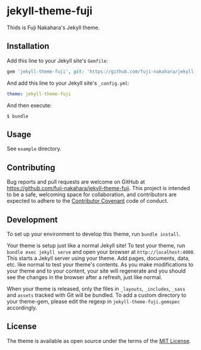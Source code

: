 # jekyll-theme-fuji

Thids is Fuji Nakahara's Jekyll theme.

## Installation

Add this line to your Jekyll site's `Gemfile`:

```ruby
gem 'jekyll-theme-fuji', git: 'https://github.com/fuji-nakahara/jekyll-theme-fuji.git'
```

And add this line to your Jekyll site's `_config.yml`:

```yaml
theme: jekyll-theme-fuji
```

And then execute:

    $ bundle

## Usage

See `example` directory.

## Contributing

Bug reports and pull requests are welcome on GitHub at https://github.com/fuji-nakahara/jekyll-theme-fuji. This project is intended to be a safe, welcoming space for collaboration, and contributors are expected to adhere to the [Contributor Covenant](http://contributor-covenant.org) code of conduct.

## Development

To set up your environment to develop this theme, run `bundle install`.

Your theme is setup just like a normal Jekyll site! To test your theme, run `bundle exec jekyll serve` and open your browser at `http://localhost:4000`. This starts a Jekyll server using your theme. Add pages, documents, data, etc. like normal to test your theme's contents. As you make modifications to your theme and to your content, your site will regenerate and you should see the changes in the browser after a refresh, just like normal.

When your theme is released, only the files in `_layouts`, `_includes`, `_sass` and `assets` tracked with Git will be bundled.
To add a custom directory to your theme-gem, please edit the regexp in `jekyll-theme-fuji.gemspec` accordingly.

## License

The theme is available as open source under the terms of the [MIT License](https://opensource.org/licenses/MIT).

